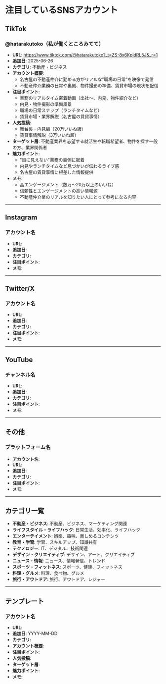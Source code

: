# 注目しているSNSアカウント

## TikTok

### @hatarakutoko（私が働くところみてて）
- **URL**: https://www.tiktok.com/@hatarakutoko?_t=ZS-8x6KpldRL5J&_r=1
- **追加日**: 2025-06-26
- **カテゴリ**: 不動産・ビジネス
- **アカウント概要**: 
  - 名古屋の不動産仲介に勤める方がリアルな"職場の日常"を映像で発信
  - 不動産仲介業務の日常や裏側、物件撮影の準備、賃貸市場の現状を配信
- **注目ポイント**: 
  - 業務のリアルタイム密着動画（出社〜、内見、物件紹介など）
  - 内見・物件撮影の準備風景
  - 職場の日常スナップ（ランチタイムなど）
  - 賃貸市場・業界解説（名古屋の賃貸事情）
- **人気投稿**:
  - 舞台裏・内見編（20万いいね級）
  - 賃貸事情解説（3万いいね超）
- **ターゲット層**: 不動産業界を志望する就活生や転職希望者、物件を探す一般の方、業界関係者
- **魅力ポイント**:
  - "目に見えない"業務の裏側に密着
  - 内見やランチタイムなど息づかいが伝わるライブ感
  - 名古屋の賃貸事情に根差した情報提供
- **メモ**: 
  - 高エンゲージメント（数万～20万以上のいいね）
  - 信頼性とエンゲージメントの高い情報源
  - 不動産仲介業のリアルを知りたい人にとって参考になる内容

---

## Instagram

### アカウント名
- **URL**: 
- **追加日**: 
- **カテゴリ**: 
- **注目ポイント**: 
- **メモ**: 

---

## Twitter/X

### アカウント名
- **URL**: 
- **追加日**: 
- **カテゴリ**: 
- **注目ポイント**: 
- **メモ**: 

---

## YouTube

### チャンネル名
- **URL**: 
- **追加日**: 
- **カテゴリ**: 
- **注目ポイント**: 
- **メモ**: 

---

## その他

### プラットフォーム名
- **アカウント名**: 
- **URL**: 
- **追加日**: 
- **カテゴリ**: 
- **注目ポイント**: 
- **メモ**: 

---

## カテゴリ一覧

- **不動産・ビジネス**: 不動産、ビジネス、マーケティング関連
- **ライフスタイル・ライフハック**: 日常生活、効率化、ライフハック
- **エンターテイメント**: 娯楽、趣味、楽しめるコンテンツ
- **教育・学習**: 学習、スキルアップ、知識共有
- **テクノロジー**: IT、デジタル、技術関連
- **デザイン・クリエイティブ**: デザイン、アート、クリエイティブ
- **ニュース・情報**: ニュース、情報発信、トレンド
- **スポーツ・フィットネス**: スポーツ、健康、フィットネス
- **料理・グルメ**: 料理、食べ物、グルメ
- **旅行・アウトドア**: 旅行、アウトドア、レジャー

---

## テンプレート

### アカウント名
- **URL**: 
- **追加日**: YYYY-MM-DD
- **カテゴリ**: 
- **アカウント概要**: 
- **注目ポイント**: 
- **人気投稿**:
- **ターゲット層**: 
- **魅力ポイント**:
- **メモ**: 